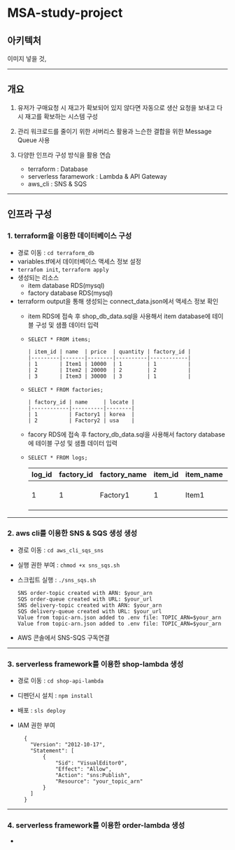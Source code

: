 # MSA-study-project

## 아키텍처
이미지 넣을 것,

---

## 개요
1. 유저가 구매요청 시 재고가 확보되어 있지 않다면 자동으로 생산 요청을 보내고 다시 재고를 확보하는 시스템 구성

2. 관리 워크로드를 줄이기 위한 서버리스 활용과 느슨한 결합을 위한 Message Queue 사용

3. 다양한 인프라 구성 방식을 활용 연습
    - terraform : Database
    - serverless faramework : Lambda & API Gateway
    - aws_cli : SNS & SQS

---

## 인프라 구성

### 1. terraform을 이용한 데이터베이스 구성
- 경로 이동 : `cd terraform_db` 
- variables.tf에서 데이터베이스 액세스 정보 설정
- `terrafom init`, `terraform apply`
- 생성되는 리소스
  - item database RDS(mysql)
  - factory database RDS(mysql)
- terraform output을 통해 생성되는 connect_data.json에서 액세스 정보 확인 
  - item RDS에 접속 후 shop_db_data.sql을 사용해서 item database에 테이블 구성 및 샘플 데이터 입력
  - `SELECT * FROM items;`

        | item_id | name  | price  | quantity | factory_id |
        |---------|-------|--------|----------|------------|
        | 1       | Item1 | 10000  | 1        | 1          |
        | 2       | Item2 | 20000  | 2        | 2          |
        | 3       | Item3 | 30000  | 3        | 1          |
  - `SELECT * FROM factories;`

        | factory_id | name     | locate |
        |------------|----------|--------|
        | 1          | Factory1 | korea  |
        | 2          | Factory2 | usa    |
  - facory RDS에 접속 후 factory_db_data.sql을 사용해서 factory database에 테이블 구성 및 샘플 데이터 입력
  - `SELECT * FROM logs;`

      | log_id | factory_id | factory_name | item_id | item_name | quantity | requester | datetime            |
      |--------|------------|--------------|---------|-----------|----------|-----------|---------------------|
      |      1 |          1 | Factory1     |       1 | Item1     |        5 | jeonghun  | 2023-05-18 09:46:48 |
---
### 2. aws cli를 이용한 SNS & SQS 생성 생성
- 경로 이동 : `cd aws_cli_sqs_sns`
- 실행 권한 부여 : `chmod +x sns_sqs.sh` 
- 스크립트 실행 : `./sns_sqs.sh`

    ```
    SNS order-topic created with ARN: $your_arn 
    SQS order-queue created with URL: $your_url
    SNS delivery-topic created with ARN: $your_arn 
    SQS delivery-queue created with URL: $your_url
    Value from topic-arn.json added to .env file: TOPIC_ARN=$your_arn 
    Value from topic-arn.json added to .env file: TOPIC_ARN=$your_arn 
    ```

- AWS 콘솔에서 SNS-SQS 구독연결
---
### 3. serverless framework를 이용한 shop-lambda 생성
- 경로 이동 : `cd shop-api-lambda`
- 디펜던시 설치 : `npm install`
- 배포 : `sls deploy`
- IAM 권한 부여

    ```
      {
        "Version": "2012-10-17",
        "Statement": [
            {
                "Sid": "VisualEditor0",
                "Effect": "Allow",
                "Action": "sns:Publish",
                "Resource": "your_topic_arn"
            }
        ]
      }
    ```
---
### 4. serverless framework를 이용한 order-lambda 생성
- 
